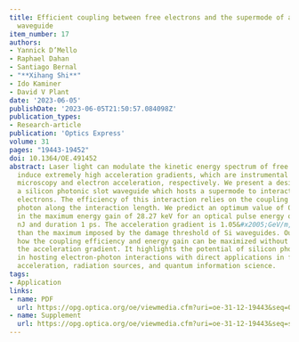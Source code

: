 ```yaml
---
title: Efficient coupling between free electrons and the supermode of a silicon slot
  waveguide
item_number: 17
authors:
- Yannick D’Mello
- Raphael Dahan
- Santiago Bernal
- "**Xihang Shi**"
- Ido Kaminer
- David V Plant
date: '2023-06-05'
publishDate: '2023-06-05T21:50:57.084098Z'
publication_types:
- Research-article
publication: 'Optics Express'
volume: 31
pages: "19443-19452"
doi: 10.1364/OE.491452
abstract: Laser light can modulate the kinetic energy spectrum of free electrons and
  induce extremely high acceleration gradients, which are instrumental to electron
  microscopy and electron acceleration, respectively. We present a design scheme for
  a silicon photonic slot waveguide which hosts a supermode to interact with free
  electrons. The efficiency of this interaction relies on the coupling strength per
  photon along the interaction length. We predict an optimum value of 0.4266, resulting
  in the maximum energy gain of 28.27 keV for an optical pulse energy of only 0.22
  nJ and duration 1 ps. The acceleration gradient is 1.05&#x2005;GeV/m, which is lower
  than the maximum imposed by the damage threshold of Si waveguides. Our scheme shows
  how the coupling efficiency and energy gain can be maximized without maximizing
  the acceleration gradient. It highlights the potential of silicon photonics technology
  in hosting electron-photon interactions with direct applications in free-electron
  acceleration, radiation sources, and quantum information science.
tags:
- Application
links:
- name: PDF
  url: https://opg.optica.org/oe/viewmedia.cfm?uri=oe-31-12-19443&seq=0
- name: Supplement
  url: https://opg.optica.org/oe/viewmedia.cfm?uri=oe-31-12-19443&seq=s001
---
```


